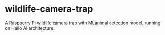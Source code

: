 # wildlife-camera-trap
A Raspberry Pi wildlife camera trap with MLanimal detection model, running on Hailo AI architecture.
